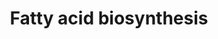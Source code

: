 ---
annotations:
- type: Pathway Ontology
  value: fatty acid biosynthetic pathway
authors:
- Kdahlquist
- MaintBot
- Evelo
- Bassetfrog
- Christine Chichester
- Mkutmon
- Eweitz
description: ''
last-edited: 2021-05-23
organisms:
- Mus musculus
redirect_from:
- /index.php/Pathway:WP336
- /instance/WP336
schema-jsonld:
- '@context': https://schema.org/
  '@id': https://wikipathways.github.io/pathways/WP336.html
  '@type': Dataset
  creator:
    '@type': Organization
    name: WikiPathways
  description: ''
  keywords:
  - Acsl1
  - Acsl4
  - Acsl3
  - Acyl-CoA (n+2)
  - Acaca
  - Acss2
  - Ech1
  - Fasn
  - Scd1
  - Acetyl-CoA
  - Mecr
  - Hadh
  - Acaa2
  - Pcx
  - Acsl5
  - Echs1
  - Acacb
  - Malonyl-CoA
  - Pecr
  - Acly
  - Decr1
  - Acsl6
  - Echdc2
  - Triacylglyceride Synthesis pathway
  - Echdc1
  - Echdc3
  license: CC0
  name: Fatty acid biosynthesis
seo: CreativeWork
title: Fatty acid biosynthesis
wpid: WP336
---